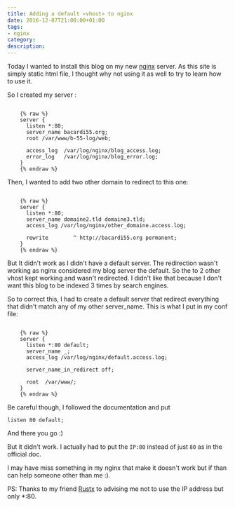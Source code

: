 ```yaml
---
title: Adding a default «vhost» to nginx
date: 2016-12-07T21:00:00+01:00
tags:
- nginx
category:
description:
---
```



Today I wanted to install this blog on my new [nginx](http://nginx.org "nginx") server. As this site is simply static html file, I thought why not using it as well to try to learn how to use it.

So I created my server :


```nginx

    {% raw %}
    server {
      listen *:80;
      server_name bacardi55.org;
      root /var/www/b-55-log/web;

      access_log  /var/log/nginx/blog_access.log;
      error_log   /var/log/nginx/blog_error.log;
    }
    {% endraw %}
```

Then, I wanted to add two other domain to redirect to this one:


```nginx

    {% raw %}
    server {
      listen *:80;
      server_name domaine2.tld domaine3.tld;
      access_log /var/log/nginx/other_domaine.access.log;

      rewrite        ^ http://bacardi55.org permanent;
    }
    {% endraw %}
```

But It didn't work as I didn't have a default server.
The redirection wasn't working as nginx considered my blog server the default. So the to 2 other vhost kept working and wasn't redirected. I didn't like that because I don't want this blog to be indexed 3 times by search engines.

So to correct this, I had to create a default server that redirect everything that didn't match any of my other server_name.
This is what I put in my conf file:

```nginx

    {% raw %}
    server {
      listen *:80 default;
      server_name _;
      access_log /var/log/nginx/default.access.log;

      server_name_in_redirect off;

      root  /var/www/;
    }
    {% endraw %}
```

Be careful though, I followed the documentation and put

```listen 80 default;```

And there you go :)


But it didn't work. I actually had to put the `IP:80` instead of just `80` as in the official doc.

I may have miss something in my nginx that make it doesn't work but if than can help someone other than me :).

PS: Thanks to my friend [Rustx](http://blog.teknicity.net/) to advising me not to use the IP address but only *:80.
